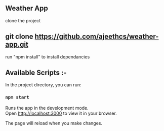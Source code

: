 Weather App
-----------

clone the project
## git clone https://github.com/ajeethcs/weather-app.git

run "npm install" to install dependancies

## Available Scripts :-

In the project directory, you can run:
### `npm start`

Runs the app in the development mode.\
Open [http://localhost:3000](http://localhost:3000) to view it in your browser.

The page will reload when you make changes.
